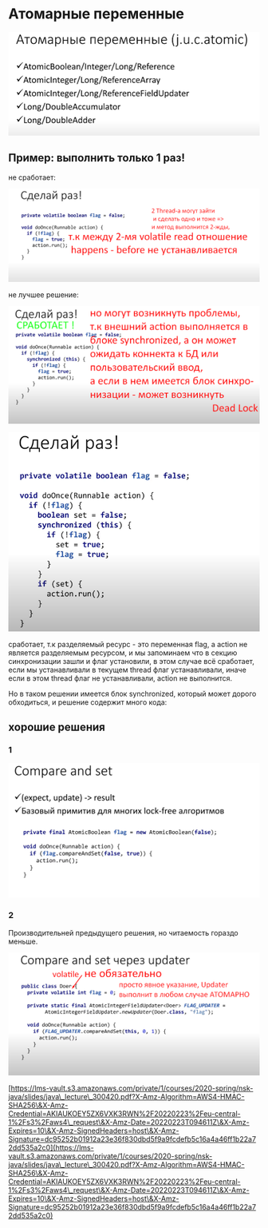 # Атомарные переменные

![](<../../.gitbook/assets/image (124).png>)

## Пример: выполнить только 1 раз!

не сработает:

![](<../../.gitbook/assets/image (156).png>)

не лучшее решение:

![](<../../.gitbook/assets/image (205).png>)

![](<../../.gitbook/assets/image (295).png>)

сработает, т.к разделяемый ресурс - это переменная flag, а action не является разделяемым ресурсом, и  мы запоминаем что в секцию синхронизации зашли и флаг установили, в этом случае всё сработает, если мы устанавливали в текущем thread флаг устанавливали, иначе если в этом thread флаг не устанавливали, action не выполнится.

Но в таком решении имеется блок synchronized, который может дорого обходиться, и решение содержит много кода:

## хорошие решения

### 1

![](<../../.gitbook/assets/image (267).png>)

### 2

Производительней предыдущего решения, но читаемость гораздо меньше.

![](<../../.gitbook/assets/image (200).png>)

[https://lms-vault.s3.amazonaws.com/private/1/courses/2020-spring/nsk-java/slides/java\_lecture\_300420.pdf?X-Amz-Algorithm=AWS4-HMAC-SHA256\&X-Amz-Credential=AKIAUKOEY5ZX6VXK3RWN%2F20220223%2Feu-central-1%2Fs3%2Faws4\_request\&X-Amz-Date=20220223T094611Z\&X-Amz-Expires=10\&X-Amz-SignedHeaders=host\&X-Amz-Signature=dc95252b01912a23e36f830dbd5f9a9fcdefb5c16a4a46ff1b22a72dd535a2c0](https://lms-vault.s3.amazonaws.com/private/1/courses/2020-spring/nsk-java/slides/java\_lecture\_300420.pdf?X-Amz-Algorithm=AWS4-HMAC-SHA256\&X-Amz-Credential=AKIAUKOEY5ZX6VXK3RWN%2F20220223%2Feu-central-1%2Fs3%2Faws4\_request\&X-Amz-Date=20220223T094611Z\&X-Amz-Expires=10\&X-Amz-SignedHeaders=host\&X-Amz-Signature=dc95252b01912a23e36f830dbd5f9a9fcdefb5c16a4a46ff1b22a72dd535a2c0)
